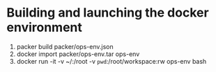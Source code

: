 Building and launching the docker environment
=============================================
1. packer build packer/ops-env.json
2. docker import packer/ops-env.tar ops-env
3. docker run -it -v ~/:/root -v `pwd`:/root/workspace:rw ops-env bash
